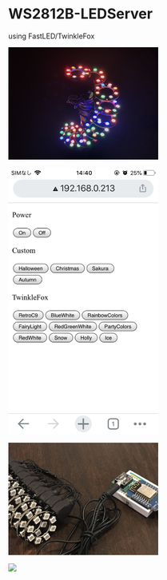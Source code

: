 # WS2812B-LEDServer

using FastLED/TwinkleFox

<img width="300px" src="img/IMG_2101.png"><br>

<img width="300px" src="img/IMG_1428.png"><br>

<img width="300px" src="img/IMG_2126.png"><br>

[![](https://img.youtube.com/vi/RpzDjQTyXKQ/0.jpg)](https://www.youtube.com/watch?v=RpzDjQTyXKQ)